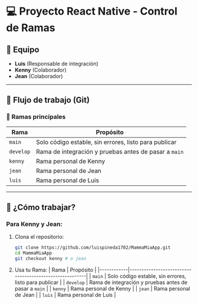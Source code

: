# 💻 Proyecto React Native - Control de Ramas

## 👥 Equipo
- **Luis** (Responsable de integración)
- **Kenny** (Colaborador)
- **Jean** (Colaborador)

---

## 🧭 Flujo de trabajo (Git)

### 🌳 Ramas principales

| Rama       | Propósito                                              |
|------------|--------------------------------------------------------|
| `main`     | Solo código estable, sin errores, listo para publicar  |
| `develop`  | Rama de integración y pruebas antes de pasar a `main` |
| `kenny`    | Rama personal de Kenny                                 |
| `jean`     | Rama personal de Jean                                  |
| `luis`     | Rama personal de Luis                                  |

---

## 🔧 ¿Cómo trabajar?

### Para Kenny y Jean:

1. Clona el repositorio:
   ```bash
   git clone https://github.com/luispineda1702/MammaMiaApp.git
   cd MammaMiaApp
   git checkout kenny # o jean

2. Usa tu Rama:
   | Rama       | Propósito                                              |
   |------------|--------------------------------------------------------|
   | `main`     | Solo código estable, sin errores, listo para publicar  |
   | `develop`  | Rama de integración y pruebas antes de pasar a `main`  |
   | `kenny`    | Rama personal de Kenny                                 |
   | `jean`     | Rama personal de Jean                                  |
   | `luis`     | Rama personal de Luis                                  |
   
